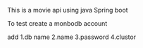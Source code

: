 This is a movie api using java Spring boot 


To test create a monbodb account 

add
1.db name
2.name
3.password
4.clustor
 